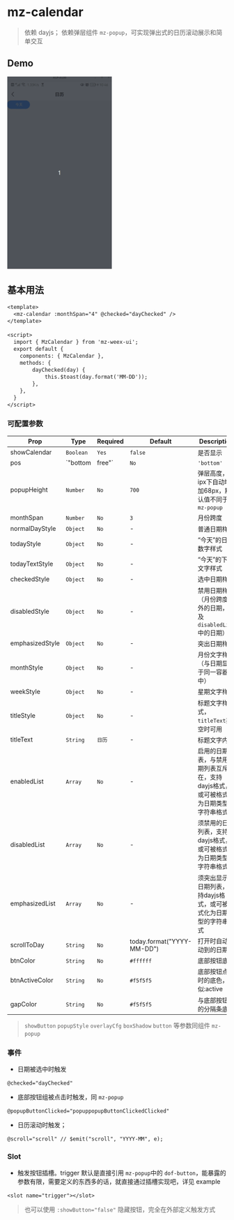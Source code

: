 # mz-calendar

> 依赖 dayjs； 依赖弹层组件 `mz-popup`，可实现弹出式的日历滚动展示和简单交互

## Demo
<img src="../../example/mz-calendar/demo.gif" width="240px"/>


## 基本用法

```vue
<template>
  <mz-calendar :monthSpan="4" @checked="dayChecked" />
</template>

<script>
  import { MzCalendar } from 'mz-weex-ui';
  export default {
  	components: { MzCalendar },
  	methods: {
        dayChecked(day) {
            this.$toast(day.format('MM-DD'));
        },
    },
  }
</script>
```


### 可配置参数

| Prop | Type | Required | Default | Description |
|------|------|----------|---------|-------------|
| showCalendar | `Boolean` |`Yes`| `false` | 是否显示  |
| pos | `"bottom|free"` |`No`| `'bottom'` | 从哪弹出，默认值不同于`mz-popup`  |
| popupHeight | `Number` |`No`| `700` | 弹层高度，ipx下自动增加68px，默认值不同于`mz-popup` |
| monthSpan | `Number` |`No`| `3` | 月份跨度  |
| normalDayStyle | `Object` |`No`| - | 普通日期样式  |
| todayStyle | `Object` |`No`| - | “今天”的日期数字样式  |
| todayTextStyle | `Object` |`No`| - | “今天”的下标文字样式  |
| checkedStyle | `Object` |`No`| - | 选中日期样式  |
| disabledStyle | `Object` |`No`| - | 禁用日期样式（月份跨度之外的日期，以及`disabledList`中的日期）  |
| emphasizedStyle | `Object` |`No`| - | 突出日期样式  |
| monthStyle | `Object` |`No`| - | 月份文字样式（与日期显示于同一容器中）  |
| weekStyle | `Object` |`No`| - | 星期文字样式 |
| titleStyle | `Object` |`No`| - | 标题文字样式，`titleText`非空时可用 |
| titleText | `String` |`日历`| - | 标题文字内容 |
| enabledList | `Array` |`No`| - | 启用的日期列表，与禁用日期列表互斥存在，支持dayjs格式，或可被格式化为日期类型的字符串格式  |
| disabledList | `Array` |`No`| - | 须禁用的日期列表，支持dayjs格式，或可被格式化为日期类型的字符串格式  |
| emphasizedList | `Array` |`No`| - | 须突出显示的日期列表，支持dayjs格式，或可被格式化为日期类型的字符串格式  |
| scrollToDay | `String` |`No`| today.format("YYYY-MM-DD") | 打开时自动滚动到的日期 |
| btnColor | `String` |`No`| `#ffffff` | 底部按钮底色 |
| btnActiveColor | `String` |`No`| `#f5f5f5` | 底部按钮点中时的底色，类似:active |
| gapColor | `String` |`No`| `#f5f5f5` | 与底部按钮间的分隔条底色 |

> `showButton` `popupStyle` `overlayCfg` `boxShadow` `button` 等参数同组件 `mz-popup`

### 事件

- 日期被选中时触发

```
@checked="dayChecked"
```

- 底部按钮组被点击时触发，同 `mz-popup`
```
@popupButtonClicked="popuppopupButtonClickedClicked"
```

- 日历滚动时触发；

```
@scroll="scroll" // $emit("scroll", "YYYY-MM", e);
```

### Slot
- 触发按钮插槽。trigger 默认是直接引用 `mz-popup`中的 `dof-button`，能暴露的参数有限，需要定义的东西多的话，就直接通过插槽实现吧，详见 example

```vue
<slot name="trigger"></slot>
```

> 也可以使用 `:showButton="false"` 隐藏按钮，完全在外部定义触发方式